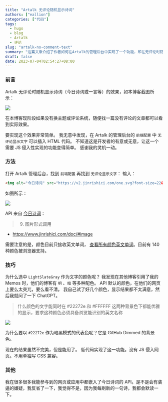 ```yaml
---
title: "Artalk 无评论随机显示诗词"
authors: ["eallion"]
categories: ["代码"]
tags: 
  - hugo
  - blog
  - Artalk
  - 评论
slug: "artalk-no-comment-text"
summary: "这篇文章介绍了作者如何在Artalk的管理后台中实现了一个功能，即在无评论时随机显示诗词。作者在前端配置中插入了今日诗词的API代码，并选择了适合不同背景颜色的文字颜色。作者表示这种低代码实现方式无需侵入网页的JS，也无需单独编写兼容CSS，这个功能在作者参与的多个网页或应用中都嵌入了今日诗词的API。"
draft: false
date: 2023-07-04T02:54:27+08:00
---
```


### 前言

Artalk 无评论时随机显示诗词（今日诗词或一言等）的效果，如本博客截图所示：

![](/assets/images/posts/2023/07/artalk_no_comment_screenshot.png)

在本博客现阶段如果没有换主题或评论系统，随便找一篇没有评论的文章都可以看到实际效果。

要实现这个效果非常简单。
我无意中发现，在 Artalk 的管理后台的 `前端配置` 中 `无评论显示文字` 可以插入 HTML 代码。
不知道这是开发者的有意或无意，让这一个需要 JS 侵入性实现的功能变得简单。
感谢我的灵机一动。

### 方法

打开 Artalk 管理后台，找到 `前端配置` 再找到 `无评论显示文字`：
输入：

```html
<img alt="今日诗词" src="https://v2.jinrishici.com/one.svg?font-size=22&color=LightSlateGray">
```

如图所示：

![](/assets/images/posts/2023/07/no_comment_text.png)

API 来自 [今日诗词](https://www.jinrishici.com/)：

>9. 图片形式调用

- <https://www.jinrishici.com/doc/#image>

需要注意的是，颜色目前只接收英文单词， [查看所有颜色英文单词](https://www.w3school.com.cn/cssref/css_colors.asp)。目前有 140 种颜色被浏览器支持。

### 技巧

为什么选中 `LightSlateGray` 作为文字的颜色呢？
我发现在其他博客引用了我的 Memos 时，他们的博客有 `明` 、`暗` 等多种配色。
API 默认的颜色，在他们的网页上要么太突兀，要么看不清。
我自己试了好几个颜色，显示结果都不太满意，然后我就问了一下 ChatGPT。

> 什么颜色的文字能同时在 #22272e 和 #FFFFFF 这两种背景色下都能优雅的显示，要求这种颜色必须具备浏览能识别的英文名称

![](/assets/images/posts/2023/07/chatgpt_for_artalk_no_comment_color.png)

为什么要以 `#22272e` 作为暗黑模式的代表色呢？它是 GitHub Dimmed 的背景色。

现在的结果虽然不完美，但是能用了。
低代码实现了这一功能。没有 JS 侵入网页。不用单独写 CSS 兼容。

### 其他

我在很多很多我能参与到的网页或应用中都嵌入了今日诗词的 API。是不是会有装逼的嫌疑，我反省了一下，我觉得不是，因为我每刷新的一句诗，我都会默读一下。
